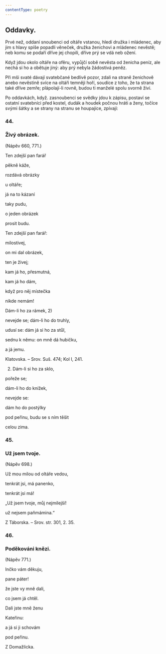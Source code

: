 ```yaml
---
contentType: poetry
---
```


<section>

## Oddavky.

Prvé než, oddaní snoubenci od oltáře vstanou, hledí družka i mládenec, aby jim s hlavy spíše popadli věneček, družka ženichovi a mládenec nevěstě; neb komu se podaří dříve jej chopili, dříve prý se vdá neb ožení.

Když jdou okolo oltáře na ofěru, vypůjčí sobě nevěsta od ženicha peníz, ale nechá si ho a obětuje jiný: aby prý nebyla žádostivá peněz.

Při mši svaté dávají svatebčané bedlivě pozor, zdali na straně ženichově anebo nevěstině svíce na oltáři temněji hoří, soudíce z toho, že ta strana také dříve zemře; plápolají-li rovně, budou ti manželé spolu svorně živi.

Po oddavkách, když. zasnoubenci se svědky jdou k zápisu, postaví se ostatní svatebníci před kostel, dudák a houdek počnou hráti a ženy, točíce svými šátky a se strany na stranu se houpajíce, zpívají:

### 44.

### Živý obrázek.

(Nápěv 660, 771.)

Ten zdejší pan farář

pěkně káže,

rozdává obrázky

u oltáře; 

já na to kázaní

taky pudu,

o jeden obrázek

prosit budu.

Ten zdejší pan farář:

milostivej,

on mi dal obrázek,

ten je živej;

kam já ho, přesmutná,

kam já ho dám,

když pro něj místečka

nikde nemám!

Dám-li ho za rámek, 2)

nevejde se; dám-li ho do truhly,

udusí se: dám já si ho za stůl,

sednu k němu: on mně dá hubičku,

a já jemu.

Klatovska. – Srov. Suš. 474; Kol I, 241.

2) Dám-li si ho za sklo,

pořeže se;

dám-li ho do knížek,

nevejde se:

dám ho do postýlky

pod peřinu, budu se s ním těšit

celou zima.

### 45.

### Už jsem tvoje.

(Nápěv 698.)

Už mou milou od oltáře vedou,

tenkrát jsi, má panenko,

tenkrát jsi má!

„Už jsem tvoje, můj nejmilejší!

už nejsem paňmámina.“

Z Táborska. – Srov. str. 301, 2. 35.

### 46.

### Poděkováni knězi.

(Nápěv 771.)

Inčko vám děkuju,

pane páter!

že jste vy mně dali,

co jsem já chtěl.

Dali jste mně ženu

Kateřinu:

a já si ji schovám

pod peřinu.

Z Domažlicka.

</section>
